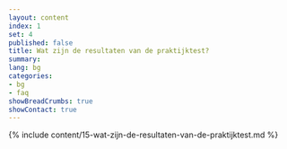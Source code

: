 ```yaml
---
layout: content
index: 1
set: 4
published: false
title: Wat zijn de resultaten van de praktijktest?
summary: 
lang: bg
categories:
- bg
- faq
showBreadCrumbs: true
showContact: true
---
```

{% include content/15-wat-zijn-de-resultaten-van-de-praktijktest.md %}

